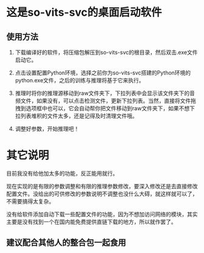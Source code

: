 # 这是so-vits-svc的桌面启动软件

## 使用方法

1. 下载编译好的软件，将压缩包解压到so-vits-svc的根目录，然后双击.exe文件启动它。

2. 点击设置配置Python环境，选择之前你为so-vits-svc搭建的Python环境的python.exe文件，之后的训练与推理将基于它来执行。

3. 推理时将你的推理源移动到raw文件夹下，下拉列表中会显示该文件夹下的音频文件，如果没有，可以点击检测文件，更新下拉列表。当然，直接将文件拖拽到选项框中也可以，它会自动帮你把文件移动到raw文件夹下，如果不想下拉列表堆积的文件太多，还是记得及时清理文件哦。

4. 调整好参数，开始推理吧！

# 其它说明

目前我没有给他加太多的功能，反正能用就行。

现在实现的是有限的参数调整和有限的推理参数修改，要深入修改还是去直接修改配置文件。没给出的可供修改的参数说明不调整也没什么大碍，就这样就可以了，不需要搞得太复杂。

没有给软件添加自动下载一些配置文件的功能，因为不想加访问网络的模块，其实主要是没有找到一个在国内能免费提供直链下载的地方，所以就作罢了。

## 建议配合其他人的整合包一起食用